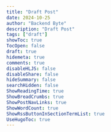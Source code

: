 ```yaml
---
title: "Draft Post"
date: 2024-10-25
author: "Backend Byte"
description: "Draft Post"
tags: ["draft"]
showToc: true
TocOpen: false
draft: true
hidemeta: true
comments: true
disableHLJS: false
disableShare: false
hideSummary: false
searchHidden: false
ShowReadingTime: true
ShowBreadCrumbs: true
ShowPostNavLinks: true
ShowWordCount: true
ShowRssButtonInSectionTermList: true
UseHugoToc: true
---
```

